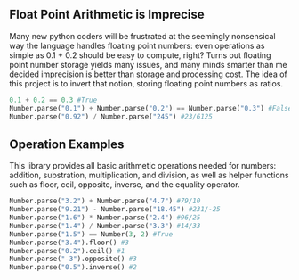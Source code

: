 ## Float Point Arithmetic is Imprecise

Many new python coders will be frustrated at the seemingly nonsensical way the language handles floating point numbers: even operations as simple as 0.1 + 0.2 should be easy to compute, right? Turns out floating point number storage yields many issues, and many minds smarter than me decided imprecision is better than storage and processing cost. The idea of this project is to invert that notion, storing floating point numbers as ratios.

```python
0.1 + 0.2 == 0.3 #True
Number.parse("0.1") + Number.parse("0.2") == Number.parse("0.3") #False
Number.parse("0.92") / Number.parse("245") #23/6125
```

## Operation Examples

This library provides all basic arithmetic operations needed for numbers: addition, substration, multiplication, and division, as well as helper functions such as floor, ceil, opposite, inverse, and the equality operator.

```python
Number.parse("3.2") + Number.parse("4.7") #79/10
Number.parse("9.21") - Number.parse("18.45") #231/-25
Number.parse("1.6") * Number.parse("2.4") #96/25
Number.parse("1.4") / Number.parse("3.3") #14/33
Number.parse("1.5") == Number(3, 2) #True
Number.parse("3.4").floor() #3
Number.parse("0.2").ceil() #1
Number.parse("-3").opposite() #3
Number.parse("0.5").inverse() #2
```
